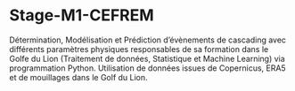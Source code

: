 # Stage-M1-CEFREM
Détermination, Modélisation et Prédiction d’évènements de cascading avec différents paramètres physiques responsables de sa formation dans le Golfe du Lion (Traitement de données, Statistique et Machine Learning) via programmation Python. Utilisation de données issues de Copernicus, ERA5 et de mouillages dans le Golf du Lion.
